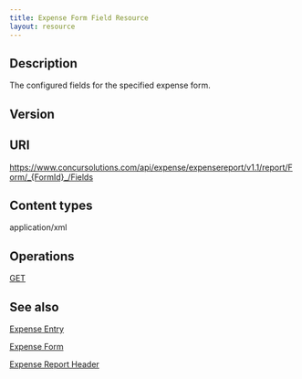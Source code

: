 ```yaml
---
title: Expense Form Field Resource 
layout: resource
---
```

## Description
The configured fields for the specified expense form.

## Version

## URI
https://www.concursolutions.com/api/expense/expensereport/v1.1/report/Form/_{FormId}_/Fields

## Content types
application/xml

## Operations
[GET][1] 

## See also
[Expense Entry][2]

[Expense Form][3]

[Expense Report Header][4]

[1]: https://developer.concur.com/expense-report/expense-form-field-resource/expense-form-field-resource-get
[2]: https://developer.concur.com/expense-report/expense-entry-resource
[3]: https://developer.concur.com/expense-report/expense-form-resource
[4]: https://developer.concur.com/expense-report/expense-report-header-resource
